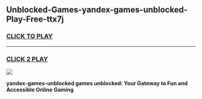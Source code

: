 
## Unblocked-Games-yandex-games-unblocked-Play-Free-ttx7j
<h3>
<a href="https://premium76.site?title=yandex-games-unblocked&ref=22A">CLICK TO PLAY</a></h3>
<hr>

<h3>
<a href="https://premium76.site?title=yandex-games-unblocked&ref=22A">CLICK 2 PLAY</a>
  
</h3>

<a href="https://premium76.site?title=yandex-games-unblocked&ref=22A"><img src="https://clearcache.store/games.png"></a>


**yandex-games-unblocked games unblocked: Your Gateway to Fun and Accessible Online Gaming**
